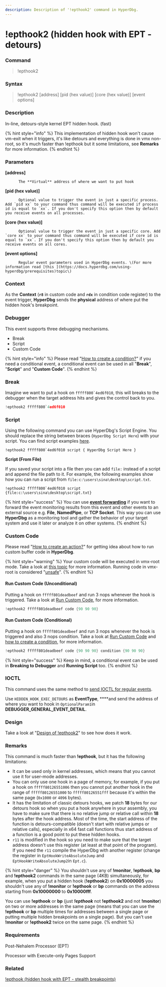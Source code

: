 ```yaml
---
description: Description of '!epthook2' command in HyperDbg.
---
```


# !epthook2 \(hidden hook with EPT - detours\)

### Command

> !epthook2

### Syntax

> !epthook2 \[address\] \[pid \(hex value\)\] \[core \(hex value\)\] \[event options\]

### Description

In-line, detours-style kernel EPT hidden hook. \(fast\)

{% hint style="info" %}
This implementation of hidden hook won't cause vm-exit when it triggers, it's like detours and everything is done in vmx non-root, so it's much faster than !epthook but it some limitations, see **Remarks** for more information.
{% endhint %}

### Parameters

**\[address\]**

          The **Virtual** address of where we want to put hook

**\[pid \(hex value\)\]**

          Optional value to trigger the event in just a specific process. Add `pid xx` to your command thus command will be executed if process id is equal to `xx`. If you don't specify this option then by default you receive events on all processes.

**\[core \(hex value\)\]**

          Optional value to trigger the event in just a specific core. Add `core xx` to your command thus command will be executed if core id is equal to `xx`. If you don't specify this option then by default you receive events on all cores.

**\[event options\]**

          Regular event parameters used in HyperDbg events. \(For more information read [this ](https://docs.hyperdbg.com/using-hyperdbg/prerequisites)topic\)

### Context

As the **Context** \(**`r8`** in custom code and **`rdx`** in condition code register\) to the event trigger, **HyperDbg** sends the **physical** address of where put the hidden hook's breakpoint.

### Debugger

This event supports three debugging mechanisms.

* Break
* Script
* Custom Code

{% hint style="info" %}
Please read  "[How to create a condition?](https://docs.hyperdbg.com/using-hyperdbg/prerequisites/how-to-create-a-condition)" if you need a conditional event, a conditional event can be used in all "**Break**", "**Script**" and "**Custom Code**".
{% endhint %}

### Break

Imagine we want to put a hook on ``fffff800`4ed6f010``, this will breaks to the debugger when the target address hits and gives the control back to you.

```c
!epthook2 fffff800`4ed6f010 
```

### Script

Using the following command you can use HyperDbg's Script Engine. You should replace the string between braces \(`HyperDbg Script Here`\) with your script. You can find script examples [here](https://docs.hyperdbg.com/commands/scripting-language/examples). 

    !epthook2 fffff800`4ed6f010 script { HyperDbg Script Here }

**Script \(From File\)**

If you saved your script into a file then you can add `file:` instead of a script and append the file path to it. For example, the following examples show how you can run a script from `file:c:\users\sina\desktop\script.txt`. 

    !epthook2 fffff800`4ed6f010 script {file:c:\users\sina\desktop\script.txt}

{% hint style="success" %}
You can use [**event forwarding**](https://docs.hyperdbg.com/tips-and-tricks/misc/event-forwarding) if you want to forward the event monitoring results from this event and other events to an external source e.g. **File**, **NamedPipe**, or **TCP Socket**. This way you can use **HyperDbg** as a monitoring tool and gather the behavior of your target system and use it later or analyze it on other systems.
{% endhint %}

### Custom Code

Please read  "[How to create an action?](https://docs.hyperdbg.com/using-hyperdbg/prerequisites/how-to-create-an-action)" for getting idea about how to run custom buffer code in **HyperDbg**.

{% hint style="warning" %}
Your custom code will be executed in vmx-root mode. Take a look at [this topic](https://docs.hyperdbg.com/tips-and-tricks/considerations/vmx-root-mode-vs-vmx-non-root-mode) for more information. Running code in vmx-root is considered "[unsafe](https://docs.hyperdbg.com/tips-and-tricks/considerations/the-unsafe-behavior)".
{% endhint %}

#### Run Custom Code \(Unconditional\)

Putting a hook on `fffff801deadbeef` and run 3 nops whenever the hook is triggered. Take a look at [Run Custom Code](https://docs.hyperdbg.com/using-hyperdbg/prerequisites/how-to-create-an-action#run-custom-codes), for more information.

```c
!epthook2 fffff801deadbeef code {90 90 90}
```

#### Run Custom Code \(Conditional\)

Putting a hook on `fffff801deadbeef` and run 3 nops whenever the hook is triggered and also 3 nops condition. Take a look at [Run Custom Code](https://docs.hyperdbg.com/using-hyperdbg/prerequisites/how-to-create-an-action#run-custom-codes) and [how to create a condition](https://docs.hyperdbg.com/using-hyperdbg/prerequisites/how-to-create-a-condition), for more information.

```c
!epthook2 fffff801deadbeef code {90 90 90} condition {90 90 90}
```

{% hint style="success" %}
Keep in mind, a conditional event can be used in **Breaking to Debugger** and **Running Script** too.
{% endhint %}

### IOCTL

This command uses the same method to [send IOCTL for regular events](https://docs.hyperdbg.com/design/debugger-internals/ioctl-requests-for-events). 

Use `HIDDEN_HOOK_EXEC_DETOURS` as **EventType**, ****and send the address of where you want to hook in `OptionalParam1`in **DEBUGGER\_GENERAL\_EVENT\_DETAIL**.

### Design

Take a look at "[Design of !epthook2](https://docs.hyperdbg.com/design/features/vmm-module/design-of-epthook2)" to see how does it work.

### **Remarks**

This command is much faster than **!epthook**, but it has the following limitations:

* It can be used only in kernel addresses, which means that you cannot use it for user-mode addresses.
* You can only use one hook in a page of memory, for example, if you put a hook on `fffff80126551006` then you cannot put another hook in the range of `fffff80126551000` to `fffff80126551fff`  because it's within the same page \(`0x1000` or `4096` bytes\).
* It has the limitation of classic detours hooks, we patch **18** bytes for our detours hook so when you put a hook anywhere in your assembly, you have to make sure that there is no relative jump or relative call within **18** bytes after the hook address. Most of the time, the start address of the function is detours-compatible \(doesn't start with relative jumps or relative calls\), especially in x64 fast call functions thus start address of a function is a good point to put these hidden hooks.
* `r11` is modified in the hook so you need to make sure that the target address doesn't use this register \(at least at that point of the program\). If you need the `r11` compile the HyperDbg with another register \(change the register in `EptHookWriteAbsoluteJump` and `EptHookWriteAbsoluteJump2`in `Ept.c`\).

{% hint style="danger" %}
You shouldn't use any of **!monitor**, **!epthook**, **bp** and **!epthook2** commands in the same page \(4KB\) simultaneously, for example, when you put a hidden hook \(**!epthook2**\) on **0x10000005** you shouldn't use any of **!monitor** or **!epthook** or **bp** commands on the address starting from **0x10000000** to **0x10000fff**.

 You can use **!epthook** or **bp** \(just _**!epthook**_ not **!epthook2** and not **!monitor**\) on two or more addresses in the same page \(means that you can use the **!epthook** or **bp** multiple times for addresses between a single page or putting multiple hidden breakpoints on a single page\). But you can't use **!monitor** or **!epthook2** twice on the same page.
{% endhint %}

### Requirements

Post-Nehalem Processor \(EPT\)

Processor with Execute-only Pages Support

### Related

[!epthook \(hidden hook with EPT - stealth breakpoints\)](https://docs.hyperdbg.com/commands/extension-commands/epthook)

